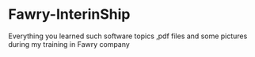 # Fawry-InterinShip
Everything you learned such software topics ,pdf files and some pictures during my training in Fawry company
